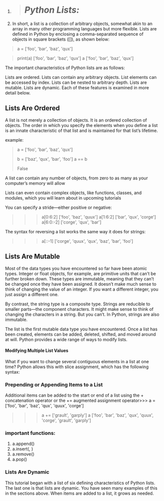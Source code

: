 1. > # ***Python Lists:***

2. In short, a list is a collection of arbitrary objects, somewhat akin to an array in many other programming languages but more flexible. Lists are defined in Python by enclosing a comma-separated sequence of objects in square brackets ([]), as shown below:

>a = ['foo', 'bar', 'baz', 'qux']

>print(a)
>['foo', 'bar', 'baz', 'qux']
>a
>['foo', 'bar', 'baz', 'qux']

The important characteristics of Python lists are as follows:

Lists are ordered.
Lists can contain any arbitrary objects.
List elements can be accessed by index.
Lists can be nested to arbitrary depth.
Lists are mutable.                                                                                                                 Lists are dynamic.
Each of these features is examined in more detail below.

## **Lists Are Ordered**

A list is not merely a collection of objects. It is an ordered collection of objects. The order in which you specify the elements when you define a list is an innate characteristic of that list and is maintained for that list’s lifetime.

example:

>a = ['foo', 'bar', 'baz', 'qux']
>
>b = ['baz', 'qux', 'bar', 'foo']
>a == b
>
>False

A list can contain any number of objects, from zero to as many as your computer’s memory will allow

Lists can even contain complex objects, like functions, classes, and modules, which you will learn about in upcoming tutorials

You can specify a stride—either positive or negative:

>>> a[0:6:2]
>>> ['foo', 'baz', 'quux']
>>> a[1:6:2]
>>> ['bar', 'qux', 'corge']
>>> a[6:0:-2]
>>> ['corge', 'qux', 'bar']

The syntax for reversing a list works the same way it does for strings:

>>> a[::-1]
>>> ['corge', 'quux', 'qux', 'baz', 'bar', 'foo']

## **Lists Are Mutable**

Most of the data types you have encountered so far have been atomic types. Integer or float objects, for example, are primitive units that can’t be further broken down. These types are immutable, meaning that they can’t be changed once they have been assigned. It doesn’t make much sense to think of changing the value of an integer. If you want a different integer, you just assign a different one.

By contrast, the string type is a composite type. Strings are reducible to smaller parts—the component characters. It might make sense to think of changing the characters in a string. But you can’t. In Python, strings are also immutable.

The list is the first mutable data type you have encountered. Once a list has been created, elements can be added, deleted, shifted, and moved around at will. Python provides a wide range of ways to modify lists.

#### **Modifying Multiple List Values**

What if you want to change several contiguous elements in a list at one time? Python allows this with slice assignment, which has the following syntax:

### Prepending or Appending Items to a List

Additional items can be added to the start or end of a list using the + concatenation operator or the += augmented assignment operator>>> a = ['foo', 'bar', 'baz', 'qux', 'quux', 'corge']

>>> a += ['grault', 'garply']
>>> a
>>> ['foo', 'bar', 'baz', 'qux', 'quux', 'corge', 'grault', 'garply']

### important functions:

1. a.append(<obj>)
2. a.insert(<index>, <obj>)
3. a.remove(<obj>)
4. a.pop()

### Lists Are Dynamic

This tutorial began with a list of six defining characteristics of Python lists. The last one is that lists are dynamic. You have seen many examples of this in the sections above. When items are added to a list, it grows as needed.

